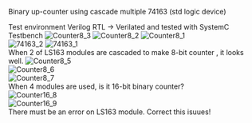 Binary up-counter using cascade multiple 74163 (std logic device)

Test environment
Verilog RTL -> Verilated and tested with SystemC Testbench
![Counter8_3](https://github.com/GoodKook/ETRI-0.5u-CMOS-MPW-DK-Example--Counter8/assets/162967523/36c6593c-42db-4f61-a6b7-8f3465733e52)
![Counter8_2](https://github.com/GoodKook/ETRI-0.5u-CMOS-MPW-DK-Example--Counter8/assets/162967523/d1950a69-9f6e-4907-80d0-aedcf77fa6b6)
![Counter8_1](https://github.com/GoodKook/ETRI-0.5u-CMOS-MPW-DK-Example--Counter8/assets/162967523/98f1ea94-85f0-4df7-b47d-ff126b76f43c)
</br>
![74163_2](https://github.com/GoodKook/ETRI-0.5u-CMOS-MPW-DK-Example--Counter8/assets/162967523/5ff22d2a-f31d-461a-a4e5-377dbf6b9f92)
![74163_1](https://github.com/GoodKook/ETRI-0.5u-CMOS-MPW-DK-Example--Counter8/assets/162967523/6296462e-fe15-4dea-8683-99cc7509088c)
</br>When 2 of LS163 modules are cascaded to make 8-bit counter , it looks well.
![Counter8_5](https://github.com/GoodKook/ETRI-0.5u-CMOS-MPW-DK-Example--Counter8/assets/162967523/9d169b6b-f22f-4c89-b2e3-d8cb08e638ed)
</br>
![Counter8_6](https://github.com/GoodKook/ETRI-0.5u-CMOS-MPW-DK-Example--Counter8/assets/162967523/b2746de3-66b7-46cc-8f82-fdc608796b64)
</br>
![Counter8_7](https://github.com/GoodKook/ETRI-0.5u-CMOS-MPW-DK-Example--Counter8/assets/162967523/7cfb1937-ac39-4976-90bb-250a792eb6f0)
</br>When 4 modules are used, is it 16-bit binary counter?</br>
![Counter16_8](https://github.com/GoodKook/ETRI-0.5u-CMOS-MPW-DK-Example--Counter8/assets/162967523/0ffcb2c5-7739-4e2a-93cd-a7870493bc11)
</br>
![Counter16_9](https://github.com/GoodKook/ETRI-0.5u-CMOS-MPW-DK-Example--Counter8/assets/162967523/61adaa19-6ac9-4e26-b07c-dd1c01d997bc)
</br>
There must be an error on LS163 module. Correct this isuues!

